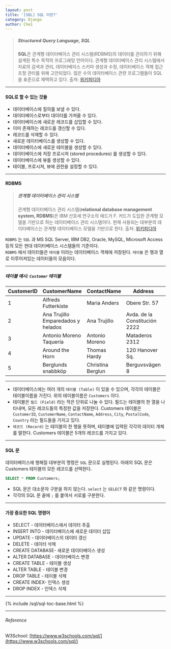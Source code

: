 ```yaml
--- 
layout: post 
title: '[SQL] SQL 이란?'
category: Django 
author: Che1 
--- 
```




> ##### Structured Query Language, SQL
> 
> **SQL**은 관계형 데이터베이스 관리 시스템(RDBMS)의 데이터를 관리하기 위해 설계된 특수 목적의 프로그래밍 언어이다. 관계형 데이터베이스 관리 시스템에서 자료의 검색과 관리, 데이터베이스 스키마 생성과
수정, 데이터베이스 객체 접근 조정 관리를 위해 고안되었다. 많은 수의 데이터베이스 관련 프로그램들이 SQL을 표준으로 채택하고 있다. 
> 출처: [위키피디아](https://ko.wikipedia.org/wiki/SQL)

- - - 

#### SQL로 할 수 있는 것들 
- 데이터베이스에 질의를 보낼 수 있다. 
- 데이터베이스로부터 데이터를 가져올 수 있다. 
- 데이터베이스에 새로운 레코드를 삽입할 수 있다. 
- 이미 존재하는 레코드를 갱신할 수 있다. 
- 레코드를 삭제할 수 있다. 
- 새로운 데이터베이스를 생성할 수 있다. 
- 데이터베이스에 새로운 테이블을 생성할 수 있다. 
- 데이터베이스에 저장 프로시져 (stored procedures) 를 생성할 수 있다. 
- 데이터베이스에 뷰를 생성할 수 있다. 
- 테이블, 프로시져, 뷰에 권한을 설정할 수 있다. 

- - - 

#### RDBMS 

> ##### 관계형 데이터베이스 관리 시스템 
> 
> 관계형 데이터베이스 관리 시스템(**relational database management system, RDBMS**)은 IBM 산호세 연구소의 에드거 F. 커드가 도입한 관계형 모델을 기반으로 하는 데이터베이스 관리 시스템이다. 현재 사용되는 대부분의 데이터베이스는 관계형 데이터베이스 모델을 기반으로 한다. 
> 출처: [위키피디아](https://ko.wikipedia.org/wiki/%EA%B4%80%EA%B3%84%ED%98%95_%EB%8D%B0%EC%9D%B4%ED%84%B0%EB%B2%A0%EC%9D%B4%EC%8A%A4_%EA%B4%80%EB%A6%AC_%EC%8B%9C%EC%8A%A4%ED%85%9C)

`RDBMS` 는 `SQL` 과 MS SQL Server, IBM DB2, Oracle, MySQL, Microsoft Access 등의 모든 현대 데이터베이스 시스템들의 기준이다.  
`RDBMS` 에서 데이터들은 `테이블` 이라는 데이터베이스 객체에 저장된다. `테이블` 은 행과 열로 이루어져있는 데이터들의 모음이다. 

- - - 

##### 테이블 예시: `Customer` 테이블

<table class="table table-striped table-bordered">
    <thead>
        <tr>
            <th>CustomerID</th>
            <th>CustomerName</th>
            <th>ContactName</th>
            <th>Address</th>
            <th>City</th>
            <th>PostalCode</th>
            <th>Country</th>
        </tr>
    </thead>
    <tbody>
        <tr>
            <td>1</td>
            <td>Alfreds Futterkiste</td>
            <td>Maria Anders</td>
            <td>Obere Str. 57</td>
            <td>Berlin</td>
            <td>12209</td>
            <td>Germany</td>
        </tr>
        <tr>
            <td>2</td>
            <td>Ana Trujillo Emparedados y helados</td>
            <td>Ana Trujillo</td>
            <td>Avda. de la Constitución 2222</td>
            <td>México D.F.</td>
            <td>05021</td>
            <td>Mexico</td>
        </tr>
        <tr>
            <td>3</td>
            <td>Antonio Moreno Taquería</td>
            <td>Antonio Moreno</td>
            <td>Mataderos 2312</td>
            <td>México D.F.</td>
            <td>05023</td>
            <td>Mexico</td>
        </tr>
        <tr>
            <td>4</td>
            <td>Around the Horn</td>
            <td>Thomas Hardy</td>
            <td>120 Hanover Sq.</td>
            <td>London</td>
            <td>WA1 1DP</td>
            <td>UK</td>
        </tr>
        <tr>
            <td>5</td>
            <td>Berglunds snabbköp</td>
            <td>Christina Berglun</td>
            <td>Berguvsvägen 8</td>
            <td>Luleå</td>
            <td>S-958 22</td>
            <td>Sweden</td>
        </tr>
    </tbody>
</table>

- - - 

- 데이터베이스에는 여러 개의 `테이블 (Table)` 이 있을 수 있으며, 각각의 테이블은 테이블이름을 가진다. 위의 테이블이름은 `Customers` 이다. 
- 테이블은 `필드 (Field)` 라는 작은 단위로 나눌 수 있다. 필드는 테이블의 한 열을 나타내며, 모든 레코드들의 특정한 값을 저장한다. Customers 테이블은 `CustomerID`, `CustomerName`, `ContactName`, `Address`, `City`, `PostalCode`, `Country` 라는 필드들을 가지고 있다. 
- `레코드 (Record)` 는 테이블의 한 행을 뜻하며, 테이블에 입력된 각각의 데이터 개체를 말한다. Customers 테이블은 5개의 레코드를 가지고 있다. 

- - -

#### SQL 문 

데이터베이스에 행해질 대부분의 명령은 `SQL` 문으로 실행된다. 아래의 SQL 문은 Customers 테이블의 모든 레코드를 선택한다. 
```sql 
SELECT * FROM Customers; 
``` 
- SQL 문은 대소문자 구분을 하지 않는다. `select` 는 `SELECT` 와 같은 명령이다. 
- 각각의 SQL 문 끝에 `;` 를 붙여서 서로를 구분한다. 

- - - 

#### 가장 중요한 SQL 명령어
- SELECT - 데이터베이스에서 데이터 추출 
- INSERT INTO - 데이터베이스에 새로운 데이터 삽입 
- UPDATE - 데이터베이스의 데이터 갱신
- DELETE - 데이터 삭제 
- CREATE DATABASE- 새로운 데이터베이스 생성 
- ALTER DATABASE - 데이터베이스 변경 
- CREATE TABLE - 테이블 생성 
- ALTER TABLE - 테이블 변경 
- DROP TABLE - 테이블 삭제 
- CREATE INDEX- 인덱스 생성 
- DROP INDEX - 인덱스 삭제 

- - -

{% include /sql/sql-toc-base.html %}

- - -

<span id="reference"></span>
###### Reference

W3School: [https://www.w3schools.com/sql/](https://www.w3schools.com/sql/)
 
